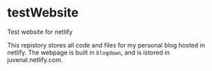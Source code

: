 # testWebsite

Test website for netlify

This repistory stores all code and files for my personal blog hosted in netlify. The webpage is built in `blogdown`, and is istored in juvenal.netlify.com.

